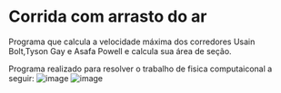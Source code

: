 # Corrida com arrasto do ar

Programa que calcula a velocidade máxima dos corredores Usain Bolt,Tyson Gay e Asafa Powell e calcula sua área de seção.

Programa realizado para resolver o trabalho de fisica computaiconal a seguir:
![image](https://user-images.githubusercontent.com/43549817/132140336-bd5c4e4e-a256-4e38-948e-10c559697167.png)
![image](https://user-images.githubusercontent.com/43549817/132140343-4362deb8-3370-4cf3-a551-353f82155365.png)
